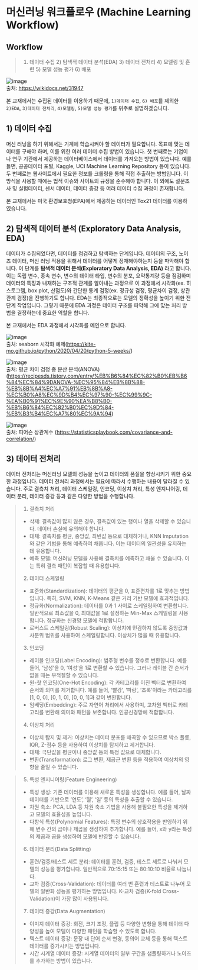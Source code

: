 # 머신러닝 워크플로우 (Machine Learning Workflow)

## Workflow  
> 1) 데이터 수집 2) 탐색적 데이터 분석(EDA) 3) 데이터 전처리 4) 모델링 및 훈련 5) 모델 성능 평가 6) 배포
> 
![image](https://github.com/user-attachments/assets/d260ba30-1453-42b5-9ae4-b569e637ddfb)  
출처: https://wikidocs.net/31947

본 교재에서는 수집된 데이터를 이용하기 때문에, `1)데이터 수집`, `6) 배포`를 제외한 `2)EDA`, `3)데이터 전처리`, `4)모델링`, `5)모델 성능 평가`를 위주로 설명하겠습니다.    



## 1) 데이터 수집  

머신 러닝을 하기 위해서는 기계에 학습시켜야 할 데이터가 필요합니다. 목표에 맞는 데이터를 구해야 하며, 이를 위한 여러 데이터 수집 방법이 있습니다. 첫 번째로는 기업이나 연구 기관에서 제공하는 데이터베이스에서 데이터를 가져오는 방법이 있습니다. 예를 들면, 공공데이터 포털, Kaggle, UCI Machine Learning Repository 등이 있습니다. 두 번째로는 웹사이트에서 필요한 정보를 크롤링을 통해 직접 추출하는 방법입니다. 이 방식을 사용할 때에는 법적 이슈와 사이트의 규정을 준수해야 합니다. 이 외에도 설문조사 및 실험데이터, 센서 데이터, 데이터 증강 등 여러 데이터 수집 과정이 존재합니다.   

본 교재에서는 미국 환경보호청(EPA)에서 제공하는 데이터인 Tox21 데이터를 이용하였습니다.


   
## 2) 탐색적 데이터 분석 (Exploratory Data Analysis, EDA)  

데이터가 수집되었다면, 데이터를 점검하고 탐색하는 단계입니다. 데이터의 구조, 노이즈 데이터, 머신 러닝 적용을 위해서 데이터를 어떻게 정재해야하는지 등을 파악해야 합니다. 이 단계를 **탐색적 데이터 분석(Exploratory Data Analysis, EDA)** 라고 합니다. 이는 독립 변수, 종속 변수, 변수의 데이터 타입, 변수의 분포, 요약통계량 등을 점검하며 데이터의 특징과 내재하는 구조적 관계를 알아내는 과정으로 이 과정에서 시각화(ex. 히스토그램, box plot, 산점도)와 간단한 통계 검정(ex. 정규성 검정, 평균차이 검정, 상관관계 검정)을 진행하기도 합니다. EDA는 최종적으로는 모델의 정확성을 높이기 위한 전 단계 작업입니다. 그렇기 때문에 EDA 과정은 데이터 구조를 파악해 그에 맞는 처리 방법을 결정하는데 중요한 역할을 합니다.   

본 교재에서는 EDA 과정에서 시각화를 메인으로 합니다.

![image](https://github.com/user-attachments/assets/b004e8de-366b-419f-bf86-86087c9b255d)   
출처: seaborn 시각화 예제(https://kite-mo.github.io/python/2020/04/20/python-5-weeks/)

![image](https://github.com/user-attachments/assets/7f8a274e-bde7-4887-a472-ab3c9c87e908)   
출처: 평균 차이 검정 중 분산 분석(ANOVA) (https://recipesds.tistory.com/entry/%EB%B6%84%EC%82%B0%EB%B6%84%EC%84%9DANOVA-%EC%95%84%EB%8B%88-%EB%8B%A4%EC%A7%91%EB%8B%A8-%EC%B0%A8%EC%9D%B4%EC%97%90-%EC%99%9C-%EA%B0%91%EC%9E%90%EA%B8%B0-%EB%B6%84%EC%82%B0%EC%9D%84-%EB%B3%B4%EC%A7%80%EC%9A%94)

![image](https://github.com/user-attachments/assets/e831c2a6-d3a8-4f47-a04e-f90260780f18)   
출처: 피어슨 상관계수 (https://statisticsplaybook.com/covariance-and-correlation/)   


     
## 3) 데이터 전처리

데이터 전처리는 머신러닝 모델의 성능을 높이고 데이터의 품질을 향상시키기 위한 중요한 과정입니다. 데이터 전처리 과정에서는 필요에 따라서 수행하는 내용이 달라질 수 있습니다. 주로 결측치 처리, 데이터 스케일링, 인코딩, 이상치 처리, 특성 엔지니어링, 데이터 분리, 데이터 증강 등과 같은 다양한 방법을 수행합니다.   

> 1. 결측치 처리  
> - 삭제: 결측값이 많지 않은 경우, 결측값이 있는 행이나 열을 삭제할 수 있습니다. 데이터 손실에 유의해야 합니다.   
> - 대체: 결측치를 평균, 중앙값, 최빈값 등으로 대체하거나, KNN Imputation와 같은 기법을 통해 예측하여 채웁니다. 이는 데이터의 일관성을 유지하는 데 유용합니다.   
> - 예측 모델: 머신러닝 모델을 사용해 결측치를 예측하고 채울 수 있습니다. 이는 특히 결측 패턴이 복잡할 때 유용합니다.   
>   
> 2. 데이터 스케일링  
> - 표준화(Standardization): 데이터의 평균을 0, 표준편차를 1로 맞추는 방법입니다. 특히, SVM, KNN, K-Means 같은 거리 기반 모델에 효과적입니다.  
> - 정규화(Normalization): 데이터를 0과 1 사이로 스케일링하여 변환합니다. 일반적으로 최소값을 0, 최대값을 1로 설정하는 Min-Max 스케일링을 사용합니다. 정규화는 신경망 모델에 적합합니다.  
> - 로버스트 스케일링(Robust Scaling): 이상치에 민감하지 않도록 중앙값과 사분위 범위를 사용하여 스케일링합니다. 이상치가 많을 때 유용합니다.
> 
> 3. 인코딩   
> - 레이블 인코딩(Label Encoding): 범주형 변수를 정수로 변환합니다. 예를 들어, ‘남성’을 0, ‘여성’을 1로 변환할 수 있습니다. 그러나 레이블 간 순서가 없을 때는 부적절할 수 있습니다.   
> - 원-핫 인코딩(One-Hot Encoding): 각 카테고리를 이진 벡터로 변환하여 순서의 의미를 제거합니다. 예를 들어, ‘빨강’, ‘파랑’, ‘초록’이라는 카테고리를 [1, 0, 0], [0, 1, 0], [0, 0, 1]과 같이 변환합니다.
> - 임베딩(Embedding): 주로 자연어 처리에서 사용하며, 고차원 벡터로 카테고리를 변환해 의미와 패턴을 보존합니다. 인공신경망에 적합합니다.
> 
> 4. 이상치 처리   
> - 이상치 탐지 및 제거: 이상치는 데이터 분포를 왜곡할 수 있으므로 박스 플롯, IQR, Z-점수 등을 사용하여 이상치를 탐지하고 제거합니다.    
> - 대체: 극단값을 평균이나 중앙값 등의 특정 값으로 대체합니다.   
> - 변환(Transformation): 로그 변환, 제곱근 변환 등을 적용하여 이상치의 영향을 줄일 수 있습니다.     

> 5. 특성 엔지니어링(Feature Engineering)   
> - 특성 생성: 기존 데이터를 이용해 새로운 특성을 생성합니다. 예를 들어, 날짜 데이터를 기반으로 ‘연도’, ‘월’, ‘일’ 등의 특성을 추출할 수 있습니다.   
> - 차원 축소: PCA, LDA 등 차원 축소 기법을 사용해 불필요한 특성을 제거하고 모델의 효율성을 높입니다.   
> - 다항식 특성(Polynomial Features): 특정 변수의 상호작용을 반영하기 위해 변수 간의 곱이나 제곱을 생성하여 추가합니다. 예를 들어, x와 y라는 특성의 제곱과 곱을 생성하여 모델에 반영할 수 있습니다.
> 
> 6. 데이터 분리(Data Splitting)   
> - 훈련/검증/테스트 세트 분리: 데이터를 훈련, 검증, 테스트 세트로 나눠서 모델의 성능을 평가합니다. 일반적으로 70:15:15 또는 80:10:10 비율로 나눕니다.   
> - 교차 검증(Cross-Validation): 데이터를 여러 번 훈련과 테스트로 나누어 모델의 일반화 성능을 평가하는 방법입니다. K-교차 검증(K-fold Cross-Validation)이 가장 많이 사용됩니다.
>   
> 7. 데이터 증강(Data Augmentation)
> - 이미지 데이터 증강: 회전, 크기 조정, 플립 등 다양한 변형을 통해 데이터 다양성을 높여 모델이 다양한 패턴을 학습할 수 있도록 합니다.    
> - 텍스트 데이터 증강: 문장 내 단어 순서 변경, 동의어 교체 등을 통해 텍스트 데이터를 증가시키는 방법입니다.    
> - 시간 시계열 데이터 증강: 시계열 데이터의 일부 구간을 샘플링하거나 노이즈를 추가하는 방법이 있습니다.    
